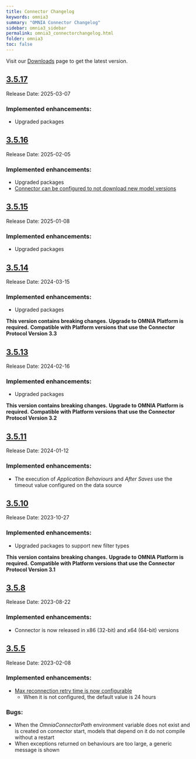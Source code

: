 ```yaml
---
title: Connector Changelog
keywords: omnia3
summary: "OMNIA Connector Changelog"
sidebar: omnia3_sidebar
permalink: omnia3_connectorchangelog.html
folder: omnia3
toc: false
---
```


Visit our [Downloads](/omnia3_downloads.html#connector) page to get the latest version.

## [3.5.17](#3.5.17)

Release Date: 2025-03-07

### Implemented enhancements:

- Upgraded packages

## [3.5.16](#3.5.16)

Release Date: 2025-02-05

### Implemented enhancements:

- Upgraded packages
- [Connector can be configured to not download new model versions](omnia3_connector_install.html#2-configure-connector)

## [3.5.15](#3.5.15)

Release Date: 2025-01-08

### Implemented enhancements:

- Upgraded packages

## [3.5.14](#3.5.14)

Release Date: 2024-03-15

### Implemented enhancements:

- Upgraded packages

**This version contains breaking changes.**
**Upgrade to OMNIA Platform is required.**
**Compatible with Platform versions that use the Connector Protocol Version 3.3**

## [3.5.13](#3.5.13)

Release Date: 2024-02-16

### Implemented enhancements:

- Upgraded packages

**This version contains breaking changes.**
**Upgrade to OMNIA Platform is required.**
**Compatible with Platform versions that use the Connector Protocol Version 3.2**

## [3.5.11](#3.5.11)

Release Date: 2024-01-12

### Implemented enhancements:

- The execution of _Application Behaviours_ and _After Saves_ use the timeout value configured on the data source

## [3.5.10](#3.5.10)

Release Date: 2023-10-27

### Implemented enhancements:

- Upgraded packages to support new filter types

**This version contains breaking changes.**
**Upgrade to OMNIA Platform is required.**
**Compatible with Platform versions that use the Connector Protocol Version 3.1**

## [3.5.8](#3.5.8)

Release Date: 2023-08-22

### Implemented enhancements:

- Connector is now released in x86 (32-bit) and x64 (64-bit) versions

## [3.5.5](#3.5.5)

Release Date: 2023-02-08

### Implemented enhancements:

- [Max reconnection retry time is now configurable](omnia3_connector_install.html#2-configure-connector)
  - When it is not configured, the default value is 24 hours

### Bugs:

- When the _OmniaConnectorPath_ environment variable does not exist and is created on connector start, models that depend on it do not compile without a restart
- When exceptions returned on behaviours are too large, a generic message is shown
